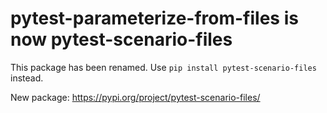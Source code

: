 # pytest-parameterize-from-files is now pytest-scenario-files

This package has been renamed. Use `pip install pytest-scenario-files` instead.

New package: https://pypi.org/project/pytest-scenario-files/
